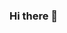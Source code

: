 ### Hi there 👋

<!--
**irfanbasha9100/irfanbasha9100** is a ✨ _special_ ✨ repository because its `README.md` (this file) appears on your GitHub profile.

Here are some ideas to get you started:

- 🔭 I’m currently working on Robotics, Computer Vision &IoT
- 🌱 I’m currently learning Computer vision & IoT applications
- 👯 I’m looking to collaborate on 
- 🤔 I’m looking for help with ...
- 💬 Ask me about IoT,Python,ML
- 📫 How to reach me: irfanbashaparigi9133@gmail.com
- 😄 Pronouns: Engineer, Developer,Hard worker
- ⚡ Fun fact: Travelling
-->
